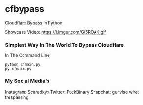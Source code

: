 # cfbypass
Cloudflare Bypass in Python

Showcase Video: https://i.imgur.com/Gi5ROAK.gif

### Simplest Way In The World To Bypass Cloudflare
In The Command Line:
```
python cfmain.py
py cfmain.py
```
### My Social Media's 
Instagram: Scaredkys
Twitter: FuckBinary
Snapchat: gunvise
wire: trespassing
